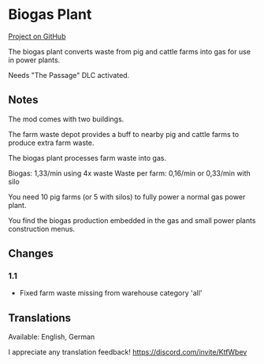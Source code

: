 # Biogas Plant

[Project on GitHub](https://github.com/jakobharder/anno-1800-jakobs-mods)

The biogas plant converts waste from pig and cattle farms into gas for use in power plants.

Needs "The Passage" DLC activated.

## Notes

The mod comes with two buildings.

The farm waste depot provides a buff to nearby pig and cattle farms to produce extra farm waste.

The biogas plant processes farm waste into gas.

Biogas: 1,33/min using 4x waste
Waste per farm: 0,16/min or 0,33/min with silo

You need 10 pig farms (or 5 with silos) to fully power a normal gas power plant.

You find the biogas production embedded in the gas and small power plants construction menus.

## Changes

### 1.1

- Fixed farm waste missing from warehouse category 'all'

## Translations

Available: English, German

I appreciate any translation feedback! https://discord.com/invite/KtfWbev
